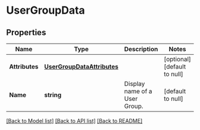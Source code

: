# UserGroupData

## Properties
Name | Type | Description | Notes
------------ | ------------- | ------------- | -------------
**Attributes** | [**UserGroupDataAttributes**](UserGroupData_attributes.md) |  | [optional] [default to null]
**Name** | **string** | Display name of a User Group. | [default to null]

[[Back to Model list]](../README.md#documentation-for-models) [[Back to API list]](../README.md#documentation-for-api-endpoints) [[Back to README]](../README.md)


